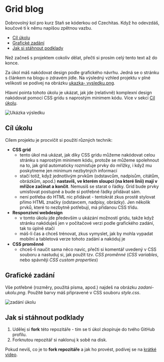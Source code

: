 # Grid blog

Dobrovolný kol pro kurz Staň se kóderkou od Czechitas. Když ho odevzdáš, koučové ti k němu napíšou zpětnou vazbu.

- [Cíl úkolu](#Cíl-úkolu)
- [Grafické zadání](#Grafické-zadání)
- [Jak si stáhnout podklady](#Jak-si-stáhnout-podklady)

Než začneš s projektem cokoliv dělat, přečti si prosím celý tento text až do konce.

Za úkol máš nakódovat design podle grafického návrhu. Jedná se o stránku s článkem na blogu o zdravém jídle. Na výsledný vzhled projektu v plné velikosti se podívej na obrázku [ukazka- vysledku.png](ukazka-vysledku.png).

Hlavní pointa tohoto úkolu je ukázat, jak jde (relativně) komplexní design nakódovat pomocí CSS gridu s naprostým minimem kódu. Více v sekci [Cíl úkolu](#Cíl-úkolu).

![Ukázka výsledku](ukazka-vysledku-zmensena.png)


## Cíl úkolu

Cílem projektu je procvičit si použití různých technik:
- **CSS grid**
  - tento úkol má ukázat, jak díky CSS gridu můžeme nakódovat celou stránku s naprostým minimem kódu, protože se můžeme spolehnout na to, jak grid automaticky rozmisťuje prvky do mřížky, i když mu poskytneme jen minimum nezbytných informací
  - stačí totiž, když jednotlivým prvkům (odstavcům, nadpisům, citátům, obrázkům, apod.) **nastavíš, ve kterém sloupci (na které linii) mají v mřížce začínat a končit**. Nemusíš se starat o řádky. Grid bude prvky umisťovat postupně a bude si potřebné řádky přidávat sám.
  - není potřeba do HTML nic přidávat - tentokrát zkus prostě stylovat přímo HTML značky (odstavcem, nadpisy, obrázky). Jen několik prvků, které to nezbytně potřebují, má přidanou CSS třídu.
- **Responzivní webdesign**
  - v tomto úkolu jde především u ukázání možností gridu, takže když stránku nakóduješ jen v počítačové verzi podle grafického zadání, tak to úplně stačí
  - máš-li čas a chceš trénovat, zkus vymyslet, jak by mohla vypadat mobilní a tabletová verze tohoto zadání a nakóduj je
- **CSS proměnné**
  - chceš-li naučit sama něco navíc, přečti si komentář uvedený v CSS souboru a nastuduj si, jak použít tzv. *CSS proměnné* (*CSS variables*, nebo spávněji *CSS custom properties*)


## Grafické zadání

Vše potřebné (rozměry, použitá písma, apod.) najdeš na obrázku *zadani-ukolu.png*. Použité barvy máš připravené v CSS souboru *style.css*.

![zadání úkolu](zadani-ukolu.png)


## Jak si stáhnout podklady

1. Udělej si **fork** této repozitáře - tím se ti úkol zkopíruje do tvého GitHub profilu.
2. Forknutou repozitář si naklonuj k sobě na disk.

Pokud nevíš, co je to **fork repozitáře** a jak ho provést, podívej se na [krátké video](https://youtu.be/K7rE3jRCjD4).

